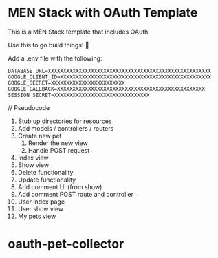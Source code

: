 # MEN Stack with OAuth Template

This is a MEN Stack template that includes OAuth.

Use this to go build things! 🚀

Add a .env file with the following:
```
DATABASE_URL=XXXXXXXXXXXXXXXXXXXXXXXXXXXXXXXXXXXXXXXXXXXXXXXXXXXXX
GOOGLE_CLIENT_ID=XXXXXXXXXXXXXXXXXXXXXXXXXXXXXXXXXXXXXXXXXXXXXXXXX
GOOGLE_SECRET=XXXXXXXXXXXXXXXXXXXXXXXX
GOOGLE_CALLBACK=XXXXXXXXXXXXXXXXXXXXXXXXXXXXXXXXXXXXXXXXXXXXXXXX
SESSION_SECRET=XXXXXXXXXXXXXXXXXXXXXXXXXXXXXXX
```


// Pseudocode
1. Stub up directories for resources
2. Add models / controllers / routers
3. Create new pet
   1. Render the new view
   2. Handle POST request
4. Index view
5. Show view
6. Delete functionality
7. Update functionality
8. Add comment UI (from show)
9. Add comment POST route and controller
10. User index page
11. User show view
12. My pets view
# oauth-pet-collector
